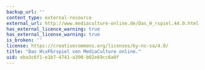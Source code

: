 ```yaml
---
backup_url: ''
content_type: external-resource
external_url: http://www.mediaculture-online.de/Das_H_rspiel.44.0.html
has_external_licence_warning: true
has_external_license_warning: true
is_broken: ''
license: https://creativecommons.org/licenses/by-nc-sa/4.0/
title: "Das H\xF6rspiel von MediaCulture online."
uid: eba3c6f1-e1b7-4741-a390-b02e69cc6a0f
---
```


